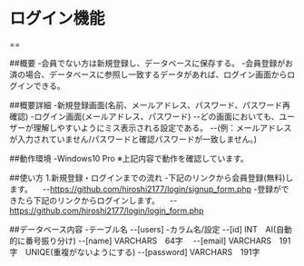 # ログイン機能

==

##概要
-会員でない方は新規登録し、データベースに保存する。
-会員登録がお済の場合、データベースに参照し一致するデータがあれば、ログイン画面からログインできる。

##概要詳細
-新規登録画面(名前、メールアドレス、パスワード、パスワード再確認)
-ログイン画面(メールアドレス、パスワード)
 --どの画面においても、ユーザーが理解しやすいようにミス表示される設定である。
 --(例：メールアドレスが入力されていません/パスワードと確認パスワードが一致しません。)


##動作環境
-Windows10 Pro
※上記内容で動作を確認しています。

##使い方
1.新規登録・ログインまでの流れ
-下記のリンクから会員登録(無料)します。
　--https://github.com/hiroshi2177/login/signup_form.php
-登録ができたら下記のリンクからログインします。
　--https://github.com/hiroshi2177/login/login_form.php


##データベース内容
 -テーブル名
 --[users]
 -カラム名/設定
 --[id]        INT　AI(自動的に番号振り分け)
 --[name]      VARCHARS　64字　
 --[email]     VARCHARS　191字　UNIQE(重複がないようにする)
 --[password]  VARCHARS　191字　
